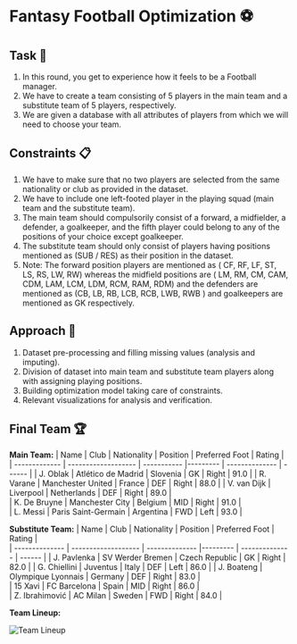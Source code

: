 # Fantasy Football Optimization ⚽

## Task 💼
1. In this round, you get to experience how it feels to be a Football manager.
2. We have to create a team consisting of 5 players in the main team and a substitute team of 5 players, respectively.
3. We are given a database with all attributes of players from which we will need to choose your team.

## Constraints 📋

1. We have to make sure that no two players are selected from the same nationality or club as provided in the dataset.
2. We have to include one left-footed player in the playing squad (main team and the substitute team).
3. The main team should compulsorily consist of a forward, a midfielder, a defender, a goalkeeper, and the fifth player could belong to any of the positions of your choice except goalkeeper.
4. The substitute team should only consist of players having positions mentioned as (SUB / RES) as their position in the dataset.
5. Note: The forward position players are mentioned as ( CF, RF, LF, ST, LS, RS, LW, RW) whereas the midfield positions are ( LM, RM, CM, CAM, CDM, LAM, LCM, LDM, RCM, RAM, RDM) and the defenders are mentioned as (CB, LB, RB, LCB, RCB, LWB, RWB ) and goalkeepers are mentioned as GK respectively.

## Approach 🎯

1. Dataset pre-processing and filling missing values (analysis and imputing).
2. Division of dataset into main team and substitute team players along with assigning playing positions.
3. Building optimization model taking care of constraints.
4. Relevant visualizations for analysis and verification.

## Final Team 🏆

**Main Team:**
| Name          | Club                | Nationality | Position | Preferred Foot | Rating |                                 
| ------------- | ------------------- | ----------- |--------- | -------------- | ------ |
| J. Oblak      | Atlético de Madrid  | Slovenia	  | GK       | Right          | 91.0   |
| R. Varane     | Manchester United	  | France	    | DEF	     | Right          | 88.0   |
| V. van Dijk   | Liverpool	          | Netherlands | DEF      | Right          | 89.0   |                    
| K. De Bruyne  | Manchester City	    | Belgium	    | MID	     | Right          | 91.0   |                 
| L. Messi      | Paris Saint-Germain |	Argentina	  | FWD	     | Left           | 93.0   |


**Substitute Team:**
| Name           | Club                | Nationality    | Position | Preferred Foot | Rating |                                 
| -------------- | ------------------- | -------------- |--------- | -------------- | ------ |
| J. Pavlenka	   | SV Werder Bremen	   | Czech Republic	| GK	     | Right          | 82.0   | 
| G. Chiellini	 | Juventus	           | Italy	        | DEF	     | Left           | 86.0   |
| J. Boateng	   | Olympique Lyonnais  | Germany	      | DEF	     | Right          | 83.0   |                    
| 15 Xavi	       | FC Barcelona        | Spain 	        | MID	     | Right          | 86.0   |                 
| Z. Ibrahimović | AC Milan            | Sweden	        | FWD	     | Right          | 84.0   |

**Team Lineup:**

![Team Lineup](https://i.imgur.com/HLP9f5b.png)


